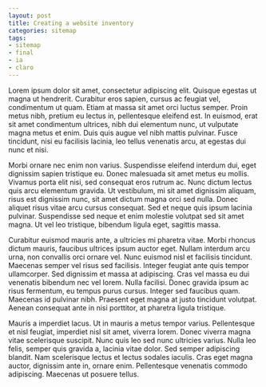 ```yaml
---
layout: post
title: Creating a website inventory
categories: sitemap
tags:
- sitemap
- final
- ia
- claro
---
```

Lorem ipsum dolor sit amet, consectetur adipiscing elit. Quisque egestas ut magna ut hendrerit. Curabitur eros sapien, cursus ac feugiat vel, condimentum ut quam. Etiam at massa sit amet orci luctus semper. Proin metus nibh, pretium eu lectus in, pellentesque eleifend est. In euismod, erat sit amet condimentum ultrices, nibh dui elementum nunc, ut vulputate magna metus et enim. Duis quis augue vel nibh mattis pulvinar. Fusce tincidunt, nisi eu facilisis lacinia, leo tellus venenatis arcu, at egestas dui nunc et nisi.

Morbi ornare nec enim non varius. Suspendisse eleifend interdum dui, eget dignissim sapien tristique eu. Donec malesuada sit amet metus eu mollis. Vivamus porta elit nisi, sed consequat eros rutrum ac. Nunc dictum lectus quis arcu elementum gravida. Ut vestibulum, mi sit amet dignissim aliquam, risus est dignissim nunc, sit amet dictum magna orci sed nulla. Donec aliquet risus vitae arcu cursus consequat. Sed et neque quis ipsum lacinia pulvinar. Suspendisse sed neque et enim molestie volutpat sed sit amet magna. Ut vel leo tristique, bibendum ligula eget, sagittis massa.

Curabitur euismod mauris ante, a ultricies mi pharetra vitae. Morbi rhoncus dictum mauris, faucibus ultrices ipsum auctor eget. Nullam interdum arcu urna, non convallis orci ornare vel. Nunc euismod nisl et facilisis tincidunt. Maecenas semper vel risus sed facilisis. Integer feugiat ante quis tempor ullamcorper. Sed dignissim et massa at adipiscing. Cras vel massa eu dui venenatis bibendum nec vel lorem. Nulla facilisi. Donec gravida ipsum ac risus fermentum, eu tempus purus cursus. Integer sed faucibus quam. Maecenas id pulvinar nibh. Praesent eget magna at justo tincidunt volutpat. Aenean consequat ante in nisi porttitor, at pharetra ligula tristique.

Mauris a imperdiet lacus. Ut in mauris a metus tempor varius. Pellentesque et nisl feugiat, imperdiet nisl sit amet, viverra lorem. Donec viverra magna vitae scelerisque suscipit. Nunc quis leo sed nunc ultricies varius. Nulla leo felis, semper quis gravida a, lacinia vitae dolor. Sed semper adipiscing blandit. Nam scelerisque lectus et lectus sodales iaculis. Cras eget magna auctor, dignissim ante in, ornare enim. Pellentesque venenatis commodo adipiscing. Maecenas ut posuere tellus.